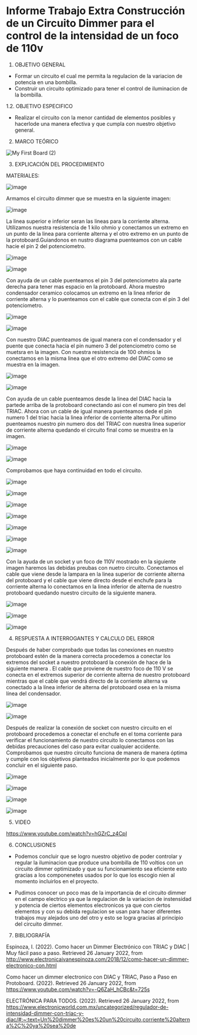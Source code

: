 # Informe Trabajo Extra Construcción de un Circuito Dimmer para el control de la intensidad de un foco de 110v

1. OBJETIVO GENERAL 

* Formar un circuito el cual me permita la regulacion de la variacion de potencia en una bombilla.
* Construir un circuito optimizado para tener el control de iluminacion de la bombilla.

1.2. OBJETIVO ESPECIFICO 

* Realizar el circuito con la menor cantidad de elementos posibles y hacerlode una manera efectiva y que cumpla con nuestro objetivo general.

2. MARCO TEÓRICO 

![My First Board (2)](https://user-images.githubusercontent.com/93899720/150909133-316acfdb-be84-4013-988a-2408d8121bd5.jpg)


3. EXPLICACIÓN DEL PROCEDIMIENTO

MATERIALES: 

![image](https://user-images.githubusercontent.com/93899720/151389100-80dd7494-a7d6-4911-957f-a10f5628f35e.png)

Armamos el circuito dimmer que se muestra en la siguiente imagen: 

![image](https://user-images.githubusercontent.com/93899720/151257861-dfd83d22-b76c-4dfe-b9e2-5d6a8132469d.png)


La linea superior e inferior seran las lineas para la corriente alterna. Utilizamos nuestra resistencia de 1 kilo ohmio y conectamos un extremo en un punto de la linea para corriente alterna y el otro extremo en un punto de la protoboard.Guiandonos en nustro diagrama puenteamos con un cable hacie el pin 2 del potenciometro.

![image](https://user-images.githubusercontent.com/93899720/151250101-e3a29f50-d9e9-42d6-ae7d-09047bda5ab7.png)

![image](https://user-images.githubusercontent.com/93899720/151250115-bee5a83c-7c7d-459a-97b9-2a637840610b.png)

Con ayuda de un cable puenteamos el pin 3 del potenciometro ala parte derecha para tener mas espacio en la protoboard. Ahora muestro condensador ceramico colocamos un extremo en la linea nferior de corriente alterna y lo puenteamos con el cable que conecta con el pin 3 del potenciometro.

![image](https://user-images.githubusercontent.com/93899720/151249034-45462999-8546-43dd-bc84-2ada6cccbe1d.png)

![image](https://user-images.githubusercontent.com/93899720/151249053-4c1ff8ba-c718-4bc2-9adb-726e099e4df8.png)

Con nuestro DIAC puenteamos de igual manera con el condensador y el puente que conecta hacia el pin numero 3 del potenciometro como se muetsra en la imagen. Con nuestra resistencia de 100 ohmios la conectamos en la misma linea que el otro extremo del DIAC como se muestra en la imagen.

![image](https://user-images.githubusercontent.com/93899720/151247105-033ff071-45cc-4f6c-af7e-a2b6c76ad1a5.png)

![image](https://user-images.githubusercontent.com/93899720/151247190-b32ff358-cc10-4789-b878-a81f4f2ae972.png)

Con ayuda de un cable puenteamos desde la linea del DIAC hacia la partede arriba de la protoboard conectando asi con el numero pin tres del TRIAC. Ahora con un cable de igual manera puenteamos dede el pin numero 1 del triac hacia la linea inferior de corriente alterna.Por ultimo puenteamos nuestro pin numero dos del TRIAC con nuestra linea superior de corriente alterna quedando el circuito final como se muestra en la imagen.

![image](https://user-images.githubusercontent.com/93899720/151245123-0fa5c709-3cfc-401a-aa87-361bec5c47b0.png)

![image](https://user-images.githubusercontent.com/93899720/151245156-dab6bd6b-1847-451d-aefd-02455eaee771.png)


Comprobamos que haya continuidad en todo el circuito.

![image](https://user-images.githubusercontent.com/93899720/151433677-f4a5cfb4-22d6-438c-86b1-7cfd8aa27fdf.png)

![image](https://user-images.githubusercontent.com/93899720/151433741-0ef7b68e-4aaa-4d53-9cd6-86cf7c9bf6cf.png)

![image](https://user-images.githubusercontent.com/93899720/151433789-e3634a9f-f209-46da-90ba-9110669b8938.png)

![image](https://user-images.githubusercontent.com/93899720/151433868-83814d67-5a5c-4823-b265-ac02bc3fc927.png)

![image](https://user-images.githubusercontent.com/93899720/151433940-d3c918a9-484e-4afe-ac97-dff2a3e63ad6.png)

![image](https://user-images.githubusercontent.com/93899720/151434073-eac09600-cbb7-4003-b394-a56af6f0c9b4.png)

![image](https://user-images.githubusercontent.com/93899720/151434164-a2787cd4-f02d-4393-83ea-1e9fce602945.png)

Con la ayuda de un socket y un foco de 110V mostrado en la siguiente imagen haremos las debidas preubas con nuetro circuito. Conectamos el cable que viene desde la lampara en la linea superior de corriente alterna del protoboard y el cable que viene directo desde el enchufe para la corriente alterna lo conectamos en la linea inferior de alterna de nuestro protoboard quedando nuestro circuito de la siguiente manera.

![image](https://user-images.githubusercontent.com/93899720/151253394-cda46947-649e-4a87-bb4a-4009809b8643.png)

![image](https://user-images.githubusercontent.com/93899720/151253364-6b2df9c1-9aab-4927-99cc-ee10043088a9.png)

![image](https://user-images.githubusercontent.com/93899720/151253381-44114386-5528-4d31-ac9a-c611ca008719.png)


4. RESPUESTA A INTERROGANTES Y CALCULO DEL ERROR

Después de haber comprobado que todas las conexiones en nuestro protoboard estén de la manera correcta procedemos a conectar los extremos del socket a nuestro protoboard la conexión de hace de la siguiente manera . El cable que proviene de nuestro foco de 110 V se conecta en el extremos superior de corriente alterna de nuestro protoboard mientras que el cable que vendrá directo de la corriente alterna va conectado a la línea inferior de alterna del protoboard osea en la misma línea del condensador.

![image](https://user-images.githubusercontent.com/93899720/151444540-d0bb577e-079b-4d18-9f4e-19584d62240f.png)

![image](https://user-images.githubusercontent.com/93899720/151444696-de94f85b-f5f2-4a8d-8036-1be5eb51e5a6.png)

Después de realizar la conexión de socket con nuestro circuito en el protoboard procedemos a conectar el enchufe en el toma corriente para verificar el funcionamiento de nuestro circuito lo conectamos con las debidas precauciones del caso para evitar cualquier accidente. Comprobamos que nuestro circuito funciona de manera de manera óptima y cumple con los objetivos planteados inicialmente por lo que podemos concluir en el siguiente paso.

![image](https://user-images.githubusercontent.com/93899720/151444139-84d5e0fb-4c74-485a-ba53-2bb5e0472dd1.png)

![image](https://user-images.githubusercontent.com/93899720/151444169-2b82ccdb-cbbe-4b7d-9504-b9067fd2e6c8.png)

![image](https://user-images.githubusercontent.com/93899720/151444238-54ace626-a2b2-4718-8c8f-d2a5fc14d39f.png)

![image](https://user-images.githubusercontent.com/93899720/151444290-2aae3dd5-a1b4-478b-af30-da0aeb9085cd.png)

5. VIDEO

https://www.youtube.com/watch?v=hGZrC_z4CpI

6. CONCLUSIONES

* Podemos concluir que se logro nuestro objetivo de poder controlar y regular la iluminacion que produce una bombilla de 110 voltios con un circuito dimmer optimizado y que su funcionamiento sea eficiente esto gracias a los componenetes usados por lo que los escogio nien al momento incluirlos en el proyecto.


* Pudimos conocer un poco mas de la importancia de el circuito dimmer en el campo electrico ya que la regulacion de la variacion de instensidad y potencia de ciertos elementos electronicos ya que con ciertos elementos y con su debida regulacion se usan para hacer diferentes trabajos muy alejados uno del otro y esto se logra gracias al principio del circuito dimmer.

7. BIBLIOGRAFÍA

Espinoza, I. (2022). Como hacer un Dimmer Electrónico con TRIAC y DIAC | Muy fácil paso a paso. Retrieved 26 January 2022, from http://www.electronicaivanespinoza.com/2018/12/como-hacer-un-dimmer-electronico-con.html

Como hacer un dimmer electronico con DIAC y TRIAC, Paso a Paso en Protoboard. (2022). Retrieved 26 January 2022, from https://www.youtube.com/watch?v=-Q6ZaH_hCBc&t=725s

ELECTRÓNICA PARA TODOS. (2022). Retrieved 26 January 2022, from https://www.electronicworld.com.mx/uncategorized/regulador-de-intensidad-dimmer-con-triac-y-diac/#:~:text=Un%20dimmer%20es%20un%20circuito,corriente%20alterna%2C%20ya%20sea%20de
